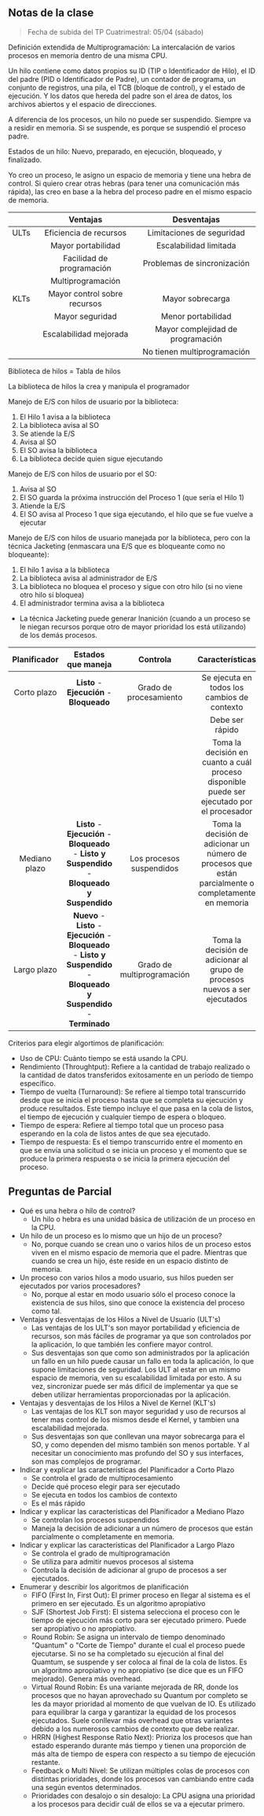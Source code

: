 ## Notas de la clase
> Fecha de subida del TP Cuatrimestral: 05/04 (sábado)

Definición extendida de Multiprogramación: La intercalación de varios procesos en memoria dentro de una misma CPU.

Un hilo contiene como datos propios su ID (TIP o Identificador de Hilo), el ID del padre (PID o Identificador de Padre), un contador de programa, un conjunto de registros, una pila, el TCB (bloque de control), y el estado de ejecución. Y los datos que hereda del padre son el área de datos, los archivos abiertos y el espacio de direcciones.

A diferencia de los procesos, un hilo no puede ser suspendido. Siempre va a residir en memoria. Si se suspende, es porque se suspendió el proceso padre.

Estados de un hilo: Nuevo, preparado, en ejecución, bloqueado, y finalizado.

Yo creo un proceso, le asigno un espacio de memoria y tiene una hebra de control. Si quiero crear otras hebras (para tener una comunicación más rápida), las creo en base a la hebra del proceso padre en el mismo espacio de memoria. 

|  | Ventajas | Desventajas |
| :-: | :-: | :-: |
| ULTs | Eficiencia de recursos | Limitaciones de seguridad |
|  | Mayor portabilidad | Escalabilidad limitada |
|  | Facilidad de programación | Problemas de sincronización |
|  | Multiprogramación |  |
| KLTs | Mayor control sobre recursos | Mayor sobrecarga |
|  | Mayor seguridad | Menor portabilidad |
|  | Escalabilidad mejorada | Mayor complejidad de programación |
|  |  | No tienen multiprogramación |

Biblioteca de hilos = Tabla de hilos

La biblioteca de hilos la crea y manipula el programador

Manejo de E/S con hilos de usuario por la biblioteca:
1. El Hilo 1 avisa a la biblioteca
2. La biblioteca avisa al SO
3. Se atiende la E/S
4. Avisa al SO
5. El SO avisa la biblioteca
6. La biblioteca decide quien sigue ejecutando

Manejo de E/S con hilos de usuario por el SO:
1. Avisa al SO
2. El SO guarda la próxima instrucción del Proceso 1 (que sería el Hilo 1)
3. Atiende la E/S
4. El SO avisa al Proceso 1 que siga ejecutando, el hilo que se fue vuelve a ejecutar

Manejo de E/S con hilos de usuario manejada por la biblioteca, pero con la técnica Jacketing (enmascara una E/S que es bloqueante como no bloqueante):
1. El hilo 1 avisa a la biblioteca
2. La biblioteca avisa al administrador de E/S
3. La biblioteca no bloquea el proceso y sigue con otro hilo (si no viene otro hilo sí bloquea)
4. El administrador termina avisa a la biblioteca

* La técnica Jacketing puede generar Inanición (cuando a un proceso se le niegan recursos porque otro de mayor prioridad los está utilizando) de los demás procesos.

| Planificador | Estados que maneja | Controla | Características |
| :-: | :-: | :-: | :-: |
| Corto plazo | **Listo** - **Ejecución** - **Bloqueado** | Grado de procesamiento | Se ejecuta en todos los cambios de contexto |
|  |  |  | Debe ser rápido |
|  |  |  | Toma la decisión en cuanto a cuál proceso disponible puede ser ejecutado por el procesador |
| Mediano plazo | **Listo** - **Ejecución** - **Bloqueado** - **Listo y Suspendido** - **Bloqueado y Suspendido** | Los procesos suspendidos | Toma la decisión de adicionar un número de procesos que están parcialmente o completamente en memoria |
| Largo plazo | **Nuevo** - **Listo** - **Ejecución** - **Bloqueado** - **Listo y Suspendido** - **Bloqueado y Suspendido** - **Terminado** |Grado de multiprogramación | Toma la decisión de adicionar al grupo de procesos nuevos a ser ejecutados |

Criterios para elegir algortimos de planificación:
  * Uso de CPU: Cuánto tiempo se está usando la CPU.
  * Rendimiento (Throughtput): Refiere a la cantidad de trabajo realizado o la cantidad de datos transferidos exitosamente en un período de tiempo específico.
  * Tiempo de vuelta (Turnaround): Se refiere al tiempo total transcurrido desde que se inicia el proceso hasta que se completa su ejecución y produce resultados. Este tiempo incluye el que pasa en la cola de listos, el tiempo de ejecución y cualquier tiempo de espera o bloqueo.
  * Tiempo de espera: Refiere al tiempo total que un proceso pasa esperando en la cola de listos antes de que sea ejecutado.
  * Tiempo de respuesta: Es el tiempo transcurrido entre el momento en que se envía una solicitud o se inicia un proceso y el momento que se produce la primera respuesta o se inicia la primera ejecución del proceso.

## Preguntas de Parcial
* Qué es una hebra o hilo de control?
  * Un hilo o hebra es una unidad básica de utilización de un proceso en la CPU.
* Un hilo de un proceso es lo mismo que un hijo de un proceso?
  * No, porque cuando se crean uno o varios hilos de un proceso estos viven en el mismo espacio de memoria que el padre. Mientras que cuando se crea un hijo, éste reside en un espacio distinto de memoria.
* Un proceso con varios hilos a modo usuario, sus hilos pueden ser ejecutados por varios procesadores?
  * No, porque al estar en modo usuario sólo el proceso conoce la existencia de sus hilos, sino que conoce la existencia del proceso como tal.
* Ventajas y desventajas de los Hilos a Nivel de Usuario (ULT's)
  * Las ventajas de los ULT's son mayor portabilidad y eficiencia de recursos, son más fáciles de programar ya que son controlados por la aplicación, lo que también les confiere mayor control. 
  * Sus desventajas son que como son administrados por la aplicación un fallo en un hilo puede causar un fallo en toda la aplicación, lo que supone limitaciones de seguridad. Los ULT al estar en un mismo espacio de memoria, ven su escalabilidad limitada por esto. A su vez, sincronizar puede ser más dificil de implementar ya que se deben utilizar herramientas proporcionadas por la aplicación.
* Ventajas y desventajas de los Hilos a Nivel de Kernel (KLT's)
  * Las ventajas de los KLT son mayor seguridad y uso de recursos al tener mas control de los mismos desde el Kernel, y tambien una escalabilidad mejorada.
  * Sus desventajas son que conllevan una mayor sobrecarga para el SO, y como dependen del mismo también son menos portable. Y al necesitar un conocimiento mas profundo del SO y sus interfaces, son mas complejos de programar.
* Indicar y explicar las características del Planificador a Corto Plazo
  * Se controla el grado de multiprocesamiento
  * Decide qué proceso elegir para ser ejecutado
  * Se ejecuta en todos los cambios de contexto
  * Es el más rápido
* Indicar y explicar las características del Planificador a Mediano Plazo
  * Se controlan los procesos suspendidos
  * Maneja la decisión de adicionar a un número de procesos que están parcialmente o completamente en memoria. 
* Indicar y explicar las características del Planificador a Largo Plazo
  * Se controla el grado de multiprogramación
  * Se utiliza para admitir nuevos procesos al sistema
  * Controla la decisión de adicionar al grupo de procesos a ser ejecutados.
* Enumerar y describir los algoritmos de planificación
  * FIFO (First In, First Out): El primer proceso en llegar al sistema es el primero en ser ejecutado. Es un algoritmo apropiativo
  * SJF (Shortest Job First): El sistema selecciona el proceso con le tiempo de ejecución más corto para ser ejecutado primero. Puede ser apropiativo o no apropiativo.
  * Round Robin: Se asigna un intervalo de tiempo denominado "Quantum" o "Corte de Tiempo" durante el cual el proceso puede ejecutarse. Si no se ha completado su ejecución al final del Quamtum, se suspende y ser coloca al final de la cola de listos. Es un algoritmo apropiativo y no apropiativo (se dice que es un FIFO mejorado). Genera más overhead.
  * Virtual Round Robin: Es una variante mejorada de RR, donde los procesos que no hayan aprovechado su Quantum por completo se les da mayor prioridad al momento de que vuelvan de IO. Es utilizado para equilibrar la carga y garantizar la equidad de los procesos ejecutados. Suele conllevar más overhead que otras variantes debido a los numerosos cambios de contexto que debe realizar.
  * HRRN (Highest Response Ratio Next): Prioriza los procesos que han estado esperando durante más tiempo y tienen una proporción de más alta de tiempo de espera con respecto a su tiempo de ejecución restante.
  * Feedback o Multi Nivel: Se utilizan múltiples colas de procesos con distintas prioridades, donde los procesos van cambiando entre cada una según eventos determinados.
  * Prioridades con desalojo o sin desalojo: La CPU asigna una prioridad a los procesos para decidir cuál de ellos se va a ejecutar primero.